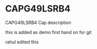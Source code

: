 # CAPG49LSRB4
CAPG49LSRB4 Cap  description



this is added as demo first hand on for git 

rahul edited this 